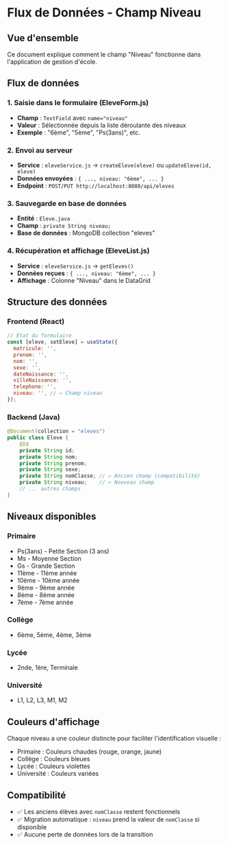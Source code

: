 # Flux de Données - Champ Niveau

## Vue d'ensemble
Ce document explique comment le champ "Niveau" fonctionne dans l'application de gestion d'école.

## Flux de données

### 1. Saisie dans le formulaire (EleveForm.js)
- **Champ** : `TextField` avec `name="niveau"`
- **Valeur** : Sélectionnée depuis la liste déroulante des niveaux
- **Exemple** : "6ème", "5ème", "Ps(3ans)", etc.

### 2. Envoi au serveur
- **Service** : `eleveService.js` → `createEleve(eleve)` ou `updateEleve(id, eleve)`
- **Données envoyées** : `{ ..., niveau: "6ème", ... }`
- **Endpoint** : `POST/PUT http://localhost:8080/api/eleves`

### 3. Sauvegarde en base de données
- **Entité** : `Eleve.java`
- **Champ** : `private String niveau;`
- **Base de données** : MongoDB collection "eleves"

### 4. Récupération et affichage (EleveList.js)
- **Service** : `eleveService.js` → `getEleves()`
- **Données reçues** : `{ ..., niveau: "6ème", ... }`
- **Affichage** : Colonne "Niveau" dans le DataGrid

## Structure des données

### Frontend (React)
```javascript
// État du formulaire
const [eleve, setEleve] = useState({
  matricule: '',
  prenom: '',
  nom: '',
  sexe: '',
  dateNaissance: '',
  villeNaissance: '',
  telephone: '',
  niveau: '', // ← Champ niveau
});
```

### Backend (Java)
```java
@Document(collection = "eleves")
public class Eleve {
    @Id
    private String id;
    private String nom;
    private String prenom;
    private String sexe;
    private String nomClasse; // ← Ancien champ (compatibilité)
    private String niveau;    // ← Nouveau champ
    // ... autres champs
}
```

## Niveaux disponibles

### Primaire
- Ps(3ans) - Petite Section (3 ans)
- Ms - Moyenne Section
- Gs - Grande Section
- 11ème - 11ème année
- 10ème - 10ème année
- 9ème - 9ème année
- 8ème - 8ème année
- 7ème - 7ème année

### Collège
- 6ème, 5ème, 4ème, 3ème

### Lycée
- 2nde, 1ère, Terminale

### Université
- L1, L2, L3, M1, M2

## Couleurs d'affichage
Chaque niveau a une couleur distincte pour faciliter l'identification visuelle :
- Primaire : Couleurs chaudes (rouge, orange, jaune)
- Collège : Couleurs bleues
- Lycée : Couleurs violettes
- Université : Couleurs variées

## Compatibilité
- ✅ Les anciens élèves avec `nomClasse` restent fonctionnels
- ✅ Migration automatique : `niveau` prend la valeur de `nomClasse` si disponible
- ✅ Aucune perte de données lors de la transition 